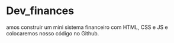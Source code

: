 # Dev_finances
amos construir um mini sistema financeiro com HTML, CSS e JS e colocaremos nosso código no Github.
